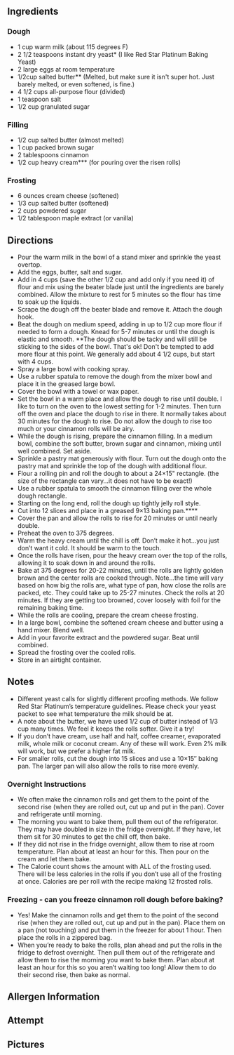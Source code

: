 ## Ingredients

### Dough
* 1 cup warm milk (about 115 degrees F)
* 2 1/2 teaspoons instant dry yeast* (I like Red Star Platinum Baking Yeast)
* 2 large eggs at room temperature
* 1/2cup salted butter** (Melted, but make sure it isn't super hot. Just barely melted, or even softened, is fine.)
* 4 1/2 cups all-purpose flour (divided)
* 1 teaspoon salt
* 1/2 cup granulated sugar

### Filling
* 1/2 cup salted butter (almost melted)
* 1 cup packed brown sugar
* 2 tablespoons cinnamon
* 1/2 cup heavy cream*** (for pouring over the risen rolls)

### Frosting
* 6 ounces cream cheese (softened)
* 1/3 cup salted butter (softened)
* 2 cups powdered sugar
* 1/2 tablespoon maple extract (or vanilla)

## Directions
* Pour the warm milk in the bowl of a stand mixer and sprinkle the yeast overtop.
* Add the eggs, butter, salt and sugar.
* Add in 4 cups (save the other 1/2 cup and add only if you need it) of flour and mix using the beater blade just until the ingredients are barely combined. Allow the mixture to rest for 5 minutes so the flour has time to soak up the liquids.
* Scrape the dough off the beater blade and remove it. Attach the dough hook.
* Beat the dough on medium speed, adding in up to 1/2 cup more flour if needed to form a dough. Knead for 5-7 minutes or until the dough is elastic and smooth. **The dough should be tacky and will still be sticking to the sides of the bowl. That's ok! Don't be tempted to add more flour at this point. We generally add about 4 1/2 cups, but start with 4 cups.
* Spray a large bowl with cooking spray.
* Use a rubber spatula to remove the dough from the mixer bowl and place it in the greased large bowl. 
* Cover the bowl with a towel or wax paper.
* Set the bowl in a warm place and allow the dough to rise until double. I like to turn on the oven to the lowest setting for 1-2 minutes. Then turn off the oven and place the dough to rise in there. It normally takes about 30 minutes for the dough to rise. Do not allow the dough to rise too much or your cinnamon rolls will be airy.
* While the dough is rising, prepare the cinnamon filling. In a medium bowl, combine the soft butter, brown sugar and cinnamon, mixing until well combined. Set aside.
* Sprinkle a pastry mat generously with flour. Turn out the dough onto the pastry mat and sprinkle the top of the dough with additional flour. 
* Flour a rolling pin and roll the dough to about a 24×15" rectangle. (the size of the rectangle can vary…it does not have to be exact!)
* Use a rubber spatula to smooth the cinnamon filling over the whole dough rectangle.
* Starting on the long end, roll the dough up tightly jelly roll style. 
* Cut into 12 slices and place in a greased 9×13 baking pan.****
* Cover the pan and allow the rolls to rise for 20 minutes or until nearly double.
* Preheat the oven to 375 degrees.
* Warm the heavy cream until the chill is off. Don’t make it hot…you just don’t want it cold. It should be warm to the touch.
* Once the rolls have risen, pour the heavy cream over the top of the rolls, allowing it to soak down in and around the rolls.
* Bake at 375 degrees for 20-22 minutes, until the rolls are lightly golden brown and the center rolls are cooked through. Note…the time will vary based on how big the rolls are, what type of pan, how close the rolls are packed, etc. They could take up to 25-27 minutes. Check the rolls at 20 minutes. If they are getting too browned, cover loosely with foil for the remaining baking time.
* While the rolls are cooling, prepare the cream cheese frosting.
* In a large bowl, combine the softened cream cheese and butter using a hand mixer. Blend well.
* Add in your favorite extract and the powdered sugar. Beat until combined.
* Spread the frosting over the cooled rolls.
* Store in an airtight container.

## Notes
* Different yeast calls for slightly different proofing methods. We follow Red Star Platinum’s temperature guidelines. Please check your yeast packet to see what temperature the milk should be at.
* A note about the butter, we have used 1/2 cup of butter instead of 1/3 cup many times. We feel it keeps the rolls softer. Give it a try!
* If you don’t have cream, use half and half, coffee creamer, evaporated milk, whole milk or coconut cream. Any of these will work. Even 2% milk will work, but we prefer a higher fat milk.
* For smaller rolls, cut the dough into 15 slices and use a 10×15″ baking pan. The larger pan will also allow the rolls to rise more evenly.

### Overnight Instructions
* We often make the cinnamon rolls and get them to the point of the second rise (when they are rolled out, cut up and put in the pan). Cover and refrigerate until morning.
* The morning you want to bake them, pull them out of the refrigerator. They may have doubled in size in the fridge overnight. If they have, let them sit for 30 minutes to get the chill off, then bake.
* If they did not rise in the fridge overnight, allow them to rise at room temperature. Plan about at least an hour for this. Then pour on the cream and let them bake.
* The Calorie count shows the amount with ALL of the frosting used. There will be less calories in the rolls if you don’t use all of the frosting at once. Calories are per roll with the recipe making 12 frosted rolls.

### Freezing - can you freeze cinnamon roll dough before baking?
* Yes! Make the cinnamon rolls and get them to the point of the second rise (when they are rolled out, cut up and put in the pan). Place them on a pan (not touching) and put them in the freezer for about 1 hour. Then place the rolls in a zippered bag.
* When you’re ready to bake the rolls, plan ahead and put the rolls in the fridge to defrost overnight. Then pull them out of the refrigerate and allow them to rise the morning you want to bake them. Plan about at least an hour for this so you aren’t waiting too long! Allow them to do their second rise, then bake as normal.

## Allergen Information

## Attempt

## Pictures
